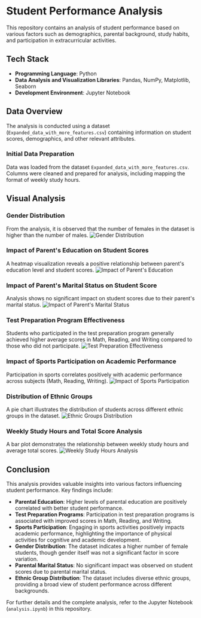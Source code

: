 # Student Performance Analysis

This repository contains an analysis of student performance based on various factors such as demographics, parental background, study habits, and participation in extracurricular activities.

## Tech Stack

- **Programming Language**: Python
- **Data Analysis and Visualization Libraries**: Pandas, NumPy, Matplotlib, Seaborn
- **Development Environment**: Jupyter Notebook
## Data Overview

The analysis is conducted using a dataset (`Expanded_data_with_more_features.csv`) containing information on student scores, demographics, and other relevant attributes.

### Initial Data Preparation

Data was loaded from the dataset `Expanded_data_with_more_features.csv`. Columns were cleaned and prepared for analysis, including mapping the format of weekly study hours.

## Visual Analysis

### Gender Distribution

From the analysis, it is observed that the number of females in the dataset is higher than the number of males.
![Gender Distribution](images/gender_countplot.png)
### Impact of Parent's Education on Student Scores

A heatmap visualization reveals a positive relationship between parent's education level and student scores.
![Impact of Parent's Education](images/Screenshot1.png)
### Impact of Parent's Marital Status on Student Score

Analysis shows no significant impact on student scores due to their parent's marital status.
![Impact of Parent's Marital Status](images/Screenshot2.png)

### Test Preparation Program Effectiveness

Students who participated in the test preparation program generally achieved higher average scores in Math, Reading, and Writing compared to those who did not participate.
![Test Preparation Effectiveness](images/Screenshot3.png)
### Impact of Sports Participation on Academic Performance

Participation in sports correlates positively with academic performance across subjects (Math, Reading, Writing).
![Impact of Sports Participation](images/Screenshot4.png)
### Distribution of Ethnic Groups

A pie chart illustrates the distribution of students across different ethnic groups in the dataset.
![Ethnic Groups Distribution](images/Screenshot5.png)
### Weekly Study Hours and Total Score Analysis

A bar plot demonstrates the relationship between weekly study hours and average total scores.
![Weekly Study Hours Analysis](images/Screenshot6.png)

## Conclusion

This analysis provides valuable insights into various factors influencing student performance. Key findings include:

- **Parental Education**: Higher levels of parental education are positively correlated with better student performance.
- **Test Preparation Programs**: Participation in test preparation programs is associated with improved scores in Math, Reading, and Writing.
- **Sports Participation**: Engaging in sports activities positively impacts academic performance, highlighting the importance of physical activities for cognitive and academic development.
- **Gender Distribution**: The dataset indicates a higher number of female students, though gender itself was not a significant factor in score variation.
- **Parental Marital Status**: No significant impact was observed on student scores due to parental marital status.
- **Ethnic Group Distribution**: The dataset includes diverse ethnic groups, providing a broad view of student performance across different backgrounds.

For further details and the complete analysis, refer to the Jupyter Notebook (`analysis.ipynb`) in this repository.
